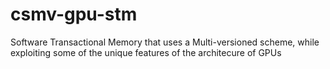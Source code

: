 # csmv-gpu-stm
Software Transactional Memory that uses a Multi-versioned scheme, while exploiting some of the unique features of the architecure of GPUs
